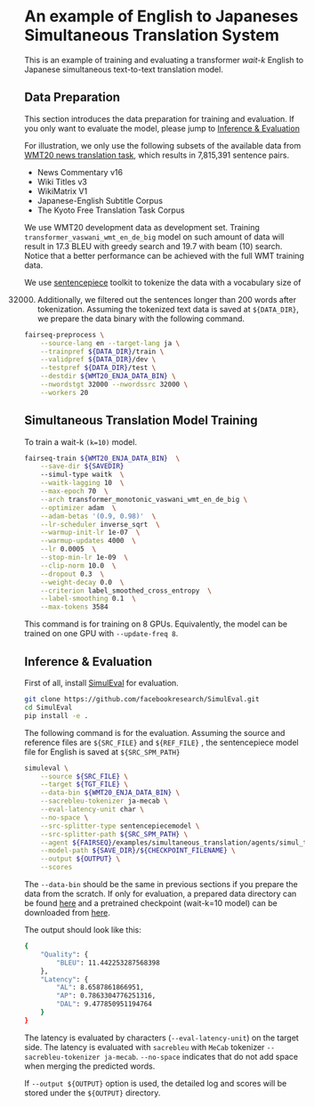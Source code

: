 # An example of English to Japaneses Simultaneous Translation System

This is an example of training and evaluating a transformer *wait-k* English to Japanese simultaneous text-to-text
translation model.

## Data Preparation

This section introduces the data preparation for training and evaluation. If you only want to evaluate the model, please
jump to [Inference & Evaluation](#inference-&-evaluation)

For illustration, we only use the following subsets of the available data
from [WMT20 news translation task](http://www.statmt.org/wmt20/translation-task.html), which results in 7,815,391
sentence pairs.

- News Commentary v16
- Wiki Titles v3
- WikiMatrix V1
- Japanese-English Subtitle Corpus
- The Kyoto Free Translation Task Corpus

We use WMT20 development data as development set. Training `transformer_vaswani_wmt_en_de_big` model on such amount of
data will result in 17.3 BLEU with greedy search and 19.7 with beam (10) search. Notice that a better performance can be
achieved with the full WMT training data.

We use [sentencepiece](https://github.com/google/sentencepiece) toolkit to tokenize the data with a vocabulary size of

32000. Additionally, we filtered out the sentences longer than 200 words after tokenization. Assuming the tokenized text
       data is saved at `${DATA_DIR}`, we prepare the data binary with the following command.

```bash
fairseq-preprocess \
    --source-lang en --target-lang ja \
    --trainpref ${DATA_DIR}/train \
    --validpref ${DATA_DIR}/dev \
    --testpref ${DATA_DIR}/test \
    --destdir ${WMT20_ENJA_DATA_BIN} \
    --nwordstgt 32000 --nwordssrc 32000 \
    --workers 20
```

## Simultaneous Translation Model Training

To train a wait-k `(k=10)` model.

```bash
fairseq-train ${WMT20_ENJA_DATA_BIN}  \
    --save-dir ${SAVEDIR}
    --simul-type waitk  \
    --waitk-lagging 10  \
    --max-epoch 70  \
    --arch transformer_monotonic_vaswani_wmt_en_de_big \
    --optimizer adam  \
    --adam-betas '(0.9, 0.98)'  \
    --lr-scheduler inverse_sqrt  \
    --warmup-init-lr 1e-07  \
    --warmup-updates 4000  \
    --lr 0.0005  \
    --stop-min-lr 1e-09  \
    --clip-norm 10.0  \
    --dropout 0.3  \
    --weight-decay 0.0  \
    --criterion label_smoothed_cross_entropy  \
    --label-smoothing 0.1  \
    --max-tokens 3584
```

This command is for training on 8 GPUs. Equivalently, the model can be trained on one GPU with `--update-freq 8`.

## Inference & Evaluation

First of all, install [SimulEval](https://github.com/facebookresearch/SimulEval) for evaluation.

```bash
git clone https://github.com/facebookresearch/SimulEval.git
cd SimulEval
pip install -e .
```

The following command is for the evaluation. Assuming the source and reference files are `${SRC_FILE}` and `${REF_FILE}`
, the sentencepiece model file for English is saved at `${SRC_SPM_PATH}`

```bash
simuleval \
    --source ${SRC_FILE} \
    --target ${TGT_FILE} \
    --data-bin ${WMT20_ENJA_DATA_BIN} \
    --sacrebleu-tokenizer ja-mecab \
    --eval-latency-unit char \
    --no-space \
    --src-splitter-type sentencepiecemodel \
    --src-splitter-path ${SRC_SPM_PATH} \
    --agent ${FAIRSEQ}/examples/simultaneous_translation/agents/simul_trans_text_agent_enja.py \
    --model-path ${SAVE_DIR}/${CHECKPOINT_FILENAME} \
    --output ${OUTPUT} \
    --scores
```

The `--data-bin` should be the same in previous sections if you prepare the data from the scratch. If only for
evaluation, a prepared data directory can be
found [here](https://dl.fbaipublicfiles.com/simultaneous_translation/wmt20_enja_medium_databin.tgz) and a pretrained
checkpoint (wait-k=10 model) can be downloaded
from [here](https://dl.fbaipublicfiles.com/simultaneous_translation/wmt20_enja_medium_wait10_ckpt.pt).

The output should look like this:

```bash
{
    "Quality": {
        "BLEU": 11.442253287568398
    },
    "Latency": {
        "AL": 8.6587861866951,
        "AP": 0.7863304776251316,
        "DAL": 9.477850951194764
    }
}
```

The latency is evaluated by characters (`--eval-latency-unit`) on the target side. The latency is evaluated
with `sacrebleu` with `MeCab` tokenizer `--sacrebleu-tokenizer ja-mecab`. `--no-space` indicates that do not add space
when merging the predicted words.

If `--output ${OUTPUT}` option is used, the detailed log and scores will be stored under the `${OUTPUT}` directory.
